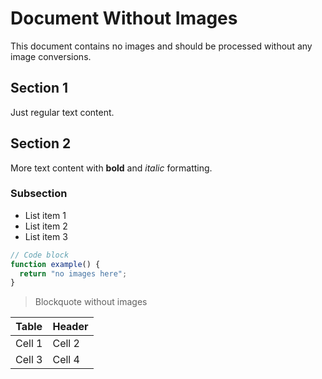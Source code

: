 # Document Without Images

This document contains no images and should be processed without any image conversions.

## Section 1

Just regular text content.

## Section 2

More text content with **bold** and *italic* formatting.

### Subsection

- List item 1
- List item 2
- List item 3

```javascript
// Code block
function example() {
  return "no images here";
}
```

> Blockquote without images

| Table | Header |
|-------|--------|
| Cell 1| Cell 2 |
| Cell 3| Cell 4 |